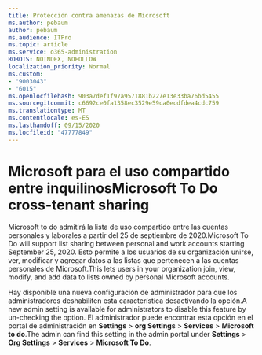 ```yaml
---
title: Protección contra amenazas de Microsoft
ms.author: pebaum
author: pebaum
ms.audience: ITPro
ms.topic: article
ms.service: o365-administration
ROBOTS: NOINDEX, NOFOLLOW
localization_priority: Normal
ms.custom:
- "9003043"
- "6015"
ms.openlocfilehash: 903a7def1f97a9571881b227e13e33ba76bd5455
ms.sourcegitcommit: c6692ce0fa1358ec3529e59ca0ecdfdea4cdc759
ms.translationtype: MT
ms.contentlocale: es-ES
ms.lasthandoff: 09/15/2020
ms.locfileid: "47777849"
---
```

# <a name="microsoft-to-do-cross-tenant-sharing"></a><span data-ttu-id="1ba9d-102">Microsoft para el uso compartido entre inquilinos</span><span class="sxs-lookup"><span data-stu-id="1ba9d-102">Microsoft To Do cross-tenant sharing</span></span>

<span data-ttu-id="1ba9d-103">Microsoft to do admitirá la lista de uso compartido entre las cuentas personales y laborales a partir del 25 de septiembre de 2020.</span><span class="sxs-lookup"><span data-stu-id="1ba9d-103">Microsoft To Do will support list sharing between personal and work accounts starting September 25, 2020.</span></span> <span data-ttu-id="1ba9d-104">Esto permite a los usuarios de su organización unirse, ver, modificar y agregar datos a las listas que pertenecen a las cuentas personales de Microsoft.</span><span class="sxs-lookup"><span data-stu-id="1ba9d-104">This lets users in your organization join, view, modify, and add data to lists owned by personal Microsoft accounts.</span></span>

<span data-ttu-id="1ba9d-105">Hay disponible una nueva configuración de administrador para que los administradores deshabiliten esta característica desactivando la opción.</span><span class="sxs-lookup"><span data-stu-id="1ba9d-105">A new admin setting is available for administrators to disable this feature by un-checking the option.</span></span>
<span data-ttu-id="1ba9d-106">El administrador puede encontrar esta opción en el portal de administración en **Settings**  >  **org Settings**  >  **Services**  >  **Microsoft to do**.</span><span class="sxs-lookup"><span data-stu-id="1ba9d-106">The admin can find this setting in the admin portal under **Settings** > **Org Settings** > **Services** > **Microsoft To Do**.</span></span>
